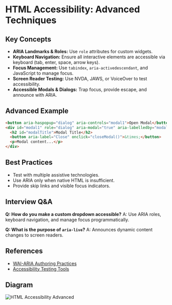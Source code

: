 # HTML Accessibility: Advanced Techniques

## Key Concepts
- **ARIA Landmarks & Roles:** Use `role` attributes for custom widgets.
- **Keyboard Navigation:** Ensure all interactive elements are accessible via keyboard (tab, enter, space, arrow keys).
- **Focus Management:** Use `tabindex`, `aria-activedescendant`, and JavaScript to manage focus.
- **Screen Reader Testing:** Use NVDA, JAWS, or VoiceOver to test accessibility.
- **Accessible Modals & Dialogs:** Trap focus, provide escape, and announce with ARIA.

## Advanced Example
```html
<button aria-haspopup="dialog" aria-controls="modal1">Open Modal</button>
<div id="modal1" role="dialog" aria-modal="true" aria-labelledby="modalTitle" tabindex="-1" hidden>
  <h2 id="modalTitle">Modal Title</h2>
  <button aria-label="Close" onclick="closeModal()">&times;</button>
  <p>Modal content...</p>
</div>
```

## Best Practices
- Test with multiple assistive technologies.
- Use ARIA only when native HTML is insufficient.
- Provide skip links and visible focus indicators.

## Interview Q&A
**Q: How do you make a custom dropdown accessible?**
A: Use ARIA roles, keyboard navigation, and manage focus programmatically.

**Q: What is the purpose of `aria-live`?**
A: Announces dynamic content changes to screen readers.

## References
- [WAI-ARIA Authoring Practices](https://www.w3.org/WAI/ARIA/apg/)
- [Accessibility Testing Tools](https://www.w3.org/WAI/test-evaluate/)

## Diagram
![HTML Accessibility Advanced](https://www.w3.org/WAI/ARIA/apg/img/aria-accessibility-advanced.png)
